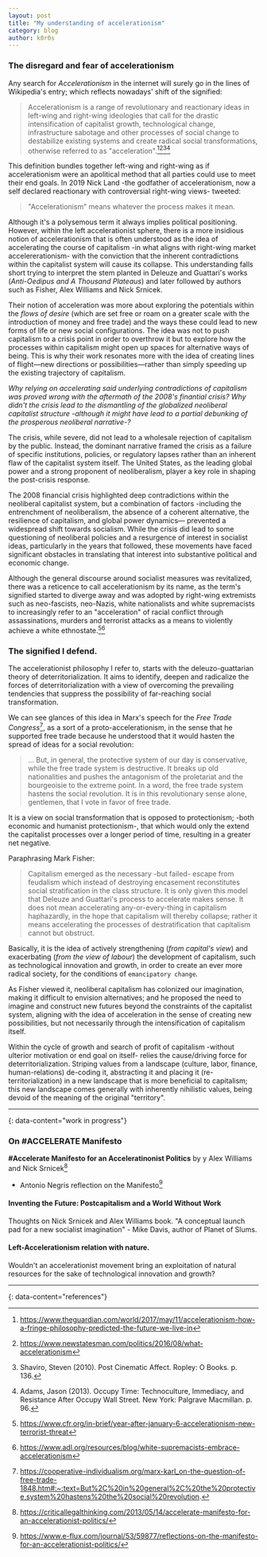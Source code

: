 ```yaml
---
layout: post
title: "My understanding of accelerationism"
category: blog
author: k0r0s
---
```


### The disregard and fear of accelerationism 

Any search for _Accelerationism_ in the internet will surely go in the lines of Wikipedia's entry; which reflects nowadays' shift of the signified:

> Accelerationism is a range of revolutionary and reactionary ideas in left-wing and right-wing ideologies that call for the drastic intensification of capitalist growth, technological change, infrastructure sabotage and other processes of social change to destabilize existing systems and create radical social transformations, otherwise referred to as "acceleration".[^1][^2][^3][^4]

This definition bundles together left-wing and right-wing as if accelerationism were an apolitical method that all parties could use to meet their end goals. In 2019 Nick Land -the godfather of accelerationism, now a self declared reactionary with controversial right-wing views- tweeted: 
> "Accelerationism" means whatever the process makes it mean. 

Although it's a polysemous term it always implies political positioning. However, within the left accelerationist sphere, there is a more insidious notion of accelerationism that is often understood as the idea of accelerating the course of capitalism -in what aligns with right-wing market accelererationism- with the conviction that the inherent contradictions within the capitalist system will cause its collapse. This understanding falls short trying to interpret the stem planted in Deleuze and Guattari's works (_Anti-Oedipus and A Thousand Plateaus_) and later followed by authors such as Fisher, Alex Williams and Nick Srnicek.

Their notion of acceleration was more about exploring the potentials within the _flows of desire_ (which are set free or roam on a greater scale with the introduction of money and free trade) and the ways these could lead to new forms of life or new social configurations. The idea was not to push capitalism to a crisis point in order to overthrow it but to explore how the processes within capitalism might open up spaces for alternative ways of being. This is why their work resonates more with the idea of creating lines of flight—new directions or possibilities—rather than simply speeding up the existing trajectory of capitalism.

_Why relying on accelerating said underlying contradictions of capitalism was proved wrong with the aftermath of the 2008's finantial crisis? Why didn't the crisis lead to the dismantling of the globalized neoliberal capitalist structure -although it might have lead to a partial debunking of the prosperous neoliberal narrative-?_

The crisis, while severe, did not lead to a wholesale rejection of capitalism by the public. Instead, the dominant narrative framed the crisis as a failure of specific institutions, policies, or regulatory lapses rather than an inherent flaw of the capitalist system itself. The United States, as the leading global power and a strong proponent of neoliberalism, player a key role in shaping the post-crisis response.

The 2008 financial crisis highlighted deep contradictions within the neoliberal capitalist system, but a combination of factors -including the entrenchment of neoliberalism, the absence of a coherent alternative, the resilience of capitalism, and global power dynamics— prevented a widespread shift towards socialism. While the crisis did lead to some questioning of neoliberal policies and a resurgence of interest in socialist ideas, particularly in the years that followed, these movements have faced significant obstacles in translating that interest into substantive political and economic change.

Although the general discourse around socialist measures was revitalized, there was a reticence to call accelerationism by its name, as the term's signified started to diverge away and was adopted by right-wing extremists such as neo-fascists, neo-Nazis, white nationalists and white supremacists to increasingly refer to an "acceleration" of racial conflict through assassinations, murders and terrorist attacks as a means to violently achieve a white ethnostate.[^5][^6] 

### The signified I defend.

The accelerationist philosophy I refer to, starts with the deleuzo-guattarian theory of deterritorialization. It aims to identify, deepen and radicalize the forces of deterritorialization with a view of overcoming the prevailing tendencies that suppress the possibility of far-reaching social transformation. 


We can see glances of this idea in Marx's speech for the _Free Trade Congress_[^9], as a sort of a proto-accelerationism, in the sense that he supported free trade because he understood that it would hasten the spread of ideas for a social revolution: 

> ... But, in general, the protective system of our day is conservative, while the free trade system is destructive. It breaks up old nationalities and pushes the antagonism of the proletariat and the bourgeoisie to the extreme point. In a word, the free trade system hastens the social revolution. It is in this revolutionary sense alone, gentlemen, that I vote in favor of free trade.



It is a view on social transformation that is opposed to protectionism; -both economic and humanist protectionism-, that which would only the extend the capitalist processes over a longer period of time, resulting in a greater net negative.

Paraphrasing Mark Fisher: 

> Capitalism emerged as the necessary -but failed- escape from feudalism which instead of destroying encasement reconstitutes social stratification in the class structure. It is only given this model that Deleuze and Guattari's process to accelerate makes sense. It does not mean accelerating any-or-every-thing in capitalism haphazardly, in the hope that capitalism will thereby collapse; rather it means accelerating the processes of destratification that capitalism cannot but obstruct. 

Basically, it is the idea of actively strengthening (_from capital's view_) and exacerbating (_from the view of labour_) the development of capitalism, such as technological innovation and growth, in order to create an ever more radical society, for the conditions of ``emancipatory change``.

As Fisher viewed it, neoliberal capitalism has colonized our imagination, making it difficult to envision alternatives; and he proposed the need to imagine and construct new futures beyond the constraints of the capitalist system, aligning with the idea of acceleration in the sense of creating new possibilities, but not necessarily through the intensification of capitalism itself.

Within the cycle of growth and search of profit of capitalism -without ulterior motivation or end goal on itself- relies the cause/driving force for deterritorialization. Striping values from a landscape (culture, labor, finance, human-relations) de-coding it, abstracting it and placing it (re-territorialization) in a new landscape that is more beneficial to capitalism; this new landscape comes generally with inherently nihilistic values, being devoid of the meaning of the original "territory".



---
{: data-content="work in progress"}

### On #ACCELERATE Manifesto
**#Accelerate Manifesto for an Acceleratinonist Politics** by y Alex Williams and Nick Srnicek[^7]

- Antonio Negris reflection on the Manifesto[^8]

#### Inventing the Future: Postcapitalism and a World Without Work
Thoughts on Nick Srnicek and Alex Williams book. "A conceptual launch pad for a new socialist imagination" - Mike Davis, author of Planet of Slums.

#### Left-Accelerationism relation with nature.
Wouldn't an accelerationist movement bring an exploitation of natural resources for the sake of technological innovation and growth?




---
{: data-content="references"}

[^1]: https://www.theguardian.com/world/2017/may/11/accelerationism-how-a-fringe-philosophy-predicted-the-future-we-live-in
[^2]: https://www.newstatesman.com/politics/2016/08/what-accelerationism
[^3]: Shaviro, Steven (2010). Post Cinematic Affect. Ropley: O Books. p. 136.
[^4]: Adams, Jason (2013). Occupy Time: Technoculture, Immediacy, and Resistance After Occupy Wall Street. New York: Palgrave Macmillan. p. 96.
[^5]: https://www.cfr.org/in-brief/year-after-january-6-accelerationism-new-terrorist-threat
[^6]: https://www.adl.org/resources/blog/white-supremacists-embrace-accelerationism
[^7]: https://criticallegalthinking.com/2013/05/14/accelerate-manifesto-for-an-accelerationist-politics/
[^8]: https://www.e-flux.com/journal/53/59877/reflections-on-the-manifesto-for-an-accelerationist-politics/
[^9]: https://cooperative-individualism.org/marx-karl_on-the-question-of-free-trade-1848.htm#:~:text=But%2C%20in%20general%2C%20the%20protective,system%20hastens%20the%20social%20revolution.
